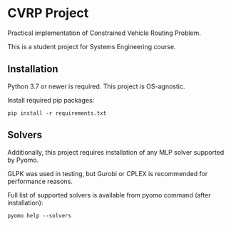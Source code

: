 # CVRP Project
Practical implementation of Constrained Vehicle Routing Problem.

This is a student project for Systems Engineering course.

## Installation

Python 3.7 or newer is required. This project is OS-agnostic.

Install required pip packages:
```
pip install -r requirements.txt
```

## Solvers
Additionally, this project requires installation of any MLP solver supported by Pyomo. 

GLPK was used in testing, but Gurobi or CPLEX is recommended for performance reasons.

Full list of supported solvers is available from pyomo command (after installation):
```
pyomo help --solvers
```
